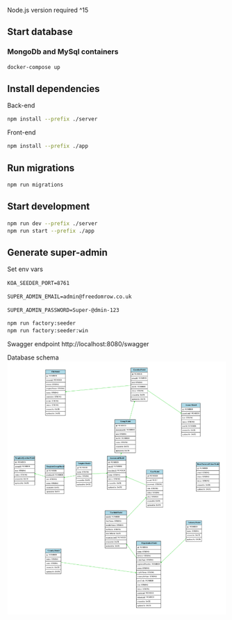 Node.js version required ^15

## Start database

### MongoDb and MySql containers
```bash
docker-compose up
```

## Install dependencies

Back-end
```bash
npm install --prefix ./server
```

Front-end
```bash
npm install --prefix ./app
```

## Run migrations
```bash
npm run migrations
```

## Start development

```bash
npm run dev --prefix ./server
npm run start --prefix ./app

```

## Generate super-admin

Set env vars

`KOA_SEEDER_PORT=8761`

`SUPER_ADMIN_EMAIL=admin@freedomrow.co.uk`

`SUPER_ADMIN_PASSWORD=Super-@dmin-123`

```bash
npm run factory:seeder
npm run factory:seeder:win

```

Swagger endpoint http://localhost:8080/swagger

Database schema
![diagram.svg](docs/img/db.diagram.svg)